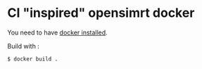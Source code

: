 # CI "inspired" opensimrt docker

You need to have [docker installed](https://docs.docker.com/get-docker/).

Build with :

    $ docker build . 


